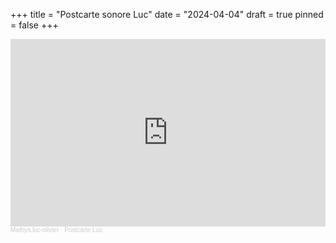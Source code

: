 +++
title = "Postcarte sonore Luc"
date = "2024-04-04"
draft = true
pinned = false
+++
<iframe width="100%" height="300" scrolling="no" frameborder="no" allow="autoplay" src="https://w.soundcloud.com/player/?url=https%3A//api.soundcloud.com/tracks/1792341799&color=%23ff5500&auto_play=false&hide_related=false&show_comments=true&show_user=true&show_reposts=false&show_teaser=true&visual=true"></iframe><div style="font-size: 10px; color: #cccccc;line-break: anywhere;word-break: normal;overflow: hidden;white-space: nowrap;text-overflow: ellipsis; font-family: Interstate,Lucida Grande,Lucida Sans Unicode,Lucida Sans,Garuda,Verdana,Tahoma,sans-serif;font-weight: 100;"><a href="https://soundcloud.com/mathys-luc-olivier" title="Mathys.luc-olivier" target="_blank" style="color: #cccccc; text-decoration: none;">Mathys.luc-olivier</a> · <a href="https://soundcloud.com/mathys-luc-olivier/postcarte-luc" title="Postcarte Luc" target="_blank" style="color: #cccccc; text-decoration: none;">Postcarte Luc</a></div>